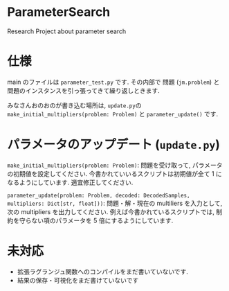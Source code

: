 # ParameterSearch

Research Project about parameter search

# 仕様

main のファイルは `parameter_test.py` です. その内部で 問題 (`jm.problem`) と 問題のインスタンスを引っ張ってきて繰り返しときます.

みなさんおのおのが書き込む場所は, `update.py`の`make_initial_multipliers(problem: Problem)` と `parameter_update()` です.

# パラメータのアップデート (`update.py`)

`make_initial_multipliers(problem: Problem)`: 問題を受け取って, パラメータの初期値を設定してください. 今書かれていいるスクリプトは初期値が全て 1 になるようにしています. 適宜修正してください.

`parameter_update(problem: Problem, decoded: DecodedSamples, multipliers: Dict[str, float]))`: 問題・解・現在の multiliers を入力として, 次の multipliers を出力してください. 例えば今書かれているスクリプトでは, 制約を守らない項のパラメータを 5 倍にするようにしています.

# 未対応

- 拡張ラグランジュ関数へのコンパイルをまだ書いていないです.
- 結果の保存・可視化をまだ書けていないです

